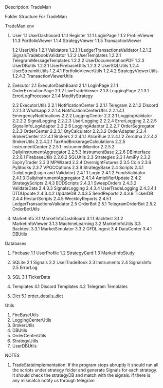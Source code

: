 Description: TradeMan

Folder Structure For TradeMan

TradeMan.env
1. User
    1.1 UserDashboard
        1.1.1 Register
        1.1.1 LoginPage
        1.1.2 ProfileViewer
        1.1.3 PortfolioViewer
        1.1.4 StrategyViewer
        1.1.5 TransactionViewer
   
    1.2 UserUtils
        1.2.1 Validators
            1.2.1.1 LedgerTransactionsValidator
            1.2.1.2 SignalsTradebookValidator
        1.2.2 UserTemplates
            1.2.2.1 TelegramMessageTemplates
            1.2.2.2 UserDocumentationPDF
        1.2.3 UserDButils
            1.2.3.1 UserFirebaseUtils
            1.2.3.2 UserSQLUtils
        1.2.4 UserStreamlitUtils
            1.2.4.1 PortfolioViewerUtils
            1.2.4.2 StrategyViewerUtils
            1.2.4.3 TransactionViewerUtils

3. Executor
    2.1 ExecutorDashBoard
        2.1.1 LoginPage
        2.1.1 OrderExecutionPage
        2.1.2 LiveTradeViewer
        2.1.3 LoggingPage
            2.1.3.1 ErrorLogProcessor
        2.1.4 ModifyStrategy

    2.2 ExecutorUtils
        2.2.1 NotificationCenter
            2.2.1.1 Telegram
            2.2.1.2 Discord
            2.2.1.3 Whatsapp
            2.2.1.4 NotificationCenterUtils
                2.2.1.4.1 EmergencyNotifications
        2.2.2 LoggingCenter
            2.2.2.1 LoggingValidator
            2.2.2.2 SignalLogging
            2.2.2.3 UserLogging
            2.2.2.4 ErrorLogging
            2.2.2.5 SignalInfoLogAdapter
            2.2.2.6 LoggingAdapter
            2.2.2.7 OrderSegregator
        2.2.3 OrderCenter
            2.2.3.1 QtyCalculator
            2.2.3.2 OrderAdapter
        2.2.4 BrokerCenter
            2.2.4.1 Brokers
               2.2.4.1.1 AliceBlue
               2.2.4.1.2 Zerodha
            2.2.4.2 BrokerUtils
                2.2.4.2.1 TaxAndBrokerageCalculations
        2.2.5 InstrumentCenter
            2.2.5.1 InstrumentMonitor
            2.2.5.2 DailyInstrumentAggregator
            2.2.5.3 InstrumentBase
        2.2.6 DBInterface
            2.2.6.1 FirebaseUtils
            2.2.6.2 SQLUtils
    2.3 Strategies
        2.3.1 AmiPy
        2.3.2 ExpiryTrader
        2.3.3 MPWizard
        2.3.4 OvernightFutures
        2.3.5 Coin
        2.3.6 PyStocks
        2.3.7 VPOCOptions
        2.3.8 StrategyBase
    2.4 Scripts
        2.4.1 DailyLogin(Login and Validator)
            2.4.1.1 Login
            2.4.1.2 FundsValidator
            2.4.1.3 DailyInstrumentAggregator
            2.4.1.4 AmiplifierUpdate
        2.4.2 StrategyScripts
        2.4.3 EODScripts
            2.4.3.1 SweepOrders
            2.4.3.2 ValidateData
            2.4.3.3 SignalsLogging
            2.4.3.4 UserTradeLogging
                2.4.3.4.1 DTDUpdate
                2.4.3.4.2 UpdateDB
            2.4.3.5 SendReports
            2.4.3.6 TickerDB
        2.4.4 RestartScripts
        2.4.5 WeekklyReports
            2.4.5.1 LedgerTransactionsValidator
    2.5 OrderBot
        2.5.1 TelegramOrderBot
        2.5.2 OrderBotUtils


3. MarketInfo
    3.1 MarketInfoDashBoard
        3.1.1 Backtest
        3.1.2 MarketInfoViewer
        3.1.3 MachineLearning
    3.2 MarketInfoUtils
    3.3 Backtest
        3.3.1 MarketSimulator
        3.3.2 GFDLIngest
    3.4 DataCenter
        3.4.1 DBUtils


Databases
1. Firebase
    1.1 UserProfile
    1.2 StrategyCard
    1.3 MarketInfoStudy

2. SQLite
    2.1 Signals
    2.2 UserTradeBook
    2.3 Instruments
    2.4 SignalsInfo
    2.5 ErrorLog

3. SQL
    3.1 TickerData

4. Templates
    4.1 Discord Templates
    4.2 Telegram Templates
    
5. Dict
    5.1 order_details_dict

Utils
1. FireBaseUtils
2. LoggingCenterUtils
3. BrokerUtils
4. DBUtils
5. OrderCenterUtils
6. StrategyUtils
7. UserDBUtils



NOTES 
1. TradeStateImplementation: If the program stops abruptly It should run all the scripts under strategy folder and generate Signals for each strategy. It should check the strategyDB and match with the signals. If there is any mismatch notify us through telegram

